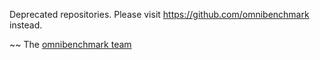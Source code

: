 Deprecated repositories. Please visit https://github.com/omnibenchmark instead.

~~ The [omnibenchmark team](https://omnibenchmark.org)
